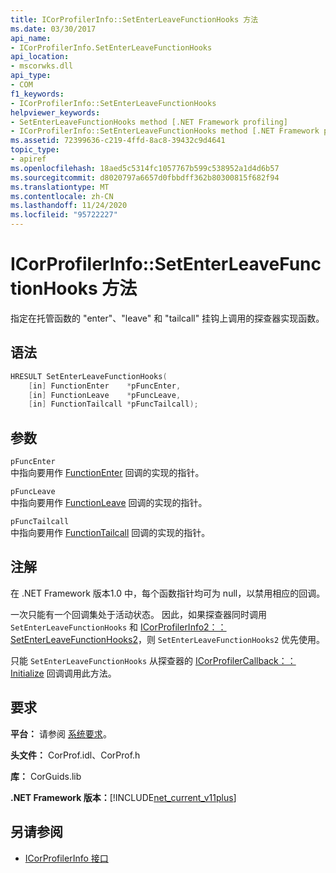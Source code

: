 ```yaml
---
title: ICorProfilerInfo::SetEnterLeaveFunctionHooks 方法
ms.date: 03/30/2017
api_name:
- ICorProfilerInfo.SetEnterLeaveFunctionHooks
api_location:
- mscorwks.dll
api_type:
- COM
f1_keywords:
- ICorProfilerInfo::SetEnterLeaveFunctionHooks
helpviewer_keywords:
- SetEnterLeaveFunctionHooks method [.NET Framework profiling]
- ICorProfilerInfo::SetEnterLeaveFunctionHooks method [.NET Framework profiling]
ms.assetid: 72399636-c219-4ffd-8ac8-39432c9d4641
topic_type:
- apiref
ms.openlocfilehash: 18aed5c5314fc1057767b599c538952a1d4d6b57
ms.sourcegitcommit: d8020797a6657d0fbbdff362b80300815f682f94
ms.translationtype: MT
ms.contentlocale: zh-CN
ms.lasthandoff: 11/24/2020
ms.locfileid: "95722227"
---
```

# <a name="icorprofilerinfosetenterleavefunctionhooks-method"></a>ICorProfilerInfo::SetEnterLeaveFunctionHooks 方法

指定在托管函数的 "enter"、"leave" 和 "tailcall" 挂钩上调用的探查器实现函数。  
  
## <a name="syntax"></a>语法  
  
```cpp  
HRESULT SetEnterLeaveFunctionHooks(  
    [in] FunctionEnter    *pFuncEnter,  
    [in] FunctionLeave    *pFuncLeave,  
    [in] FunctionTailcall *pFuncTailcall);  
```  
  
## <a name="parameters"></a>参数  

 `pFuncEnter`  
 中指向要用作 [FunctionEnter](functionenter-function.md) 回调的实现的指针。  
  
 `pFuncLeave`  
 中指向要用作 [FunctionLeave](functionleave-function.md) 回调的实现的指针。  
  
 `pFuncTailcall`  
 中指向要用作 [FunctionTailcall](functiontailcall-function.md) 回调的实现的指针。  
  
## <a name="remarks"></a>注解  

 在 .NET Framework 版本1.0 中，每个函数指针均可为 null，以禁用相应的回调。  
  
 一次只能有一个回调集处于活动状态。 因此，如果探查器同时调用 `SetEnterLeaveFunctionHooks` 和 [ICorProfilerInfo2：： SetEnterLeaveFunctionHooks2](icorprofilerinfo2-setenterleavefunctionhooks2-method.md)，则 `SetEnterLeaveFunctionHooks2` 优先使用。  
  
 只能 `SetEnterLeaveFunctionHooks` 从探查器的 [ICorProfilerCallback：： Initialize](icorprofilercallback-initialize-method.md) 回调调用此方法。  
  
## <a name="requirements"></a>要求  

 **平台：** 请参阅 [系统要求](../../get-started/system-requirements.md)。  
  
 **头文件：** CorProf.idl、CorProf.h  
  
 **库：** CorGuids.lib  
  
 **.NET Framework 版本：**[!INCLUDE[net_current_v11plus](../../../../includes/net-current-v11plus-md.md)]  
  
## <a name="see-also"></a>另请参阅

- [ICorProfilerInfo 接口](icorprofilerinfo-interface.md)
